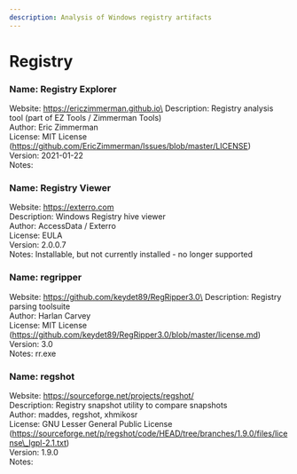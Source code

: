 ```yaml
---
description: Analysis of Windows registry artifacts
---
```


# Registry

### Name: Registry Explorer

Website: https://ericzimmerman.github.io\
Description: Registry analysis tool (part of EZ Tools / Zimmerman Tools)\
Author: Eric Zimmerman\
License: MIT License (https://github.com/EricZimmerman/Issues/blob/master/LICENSE)\
Version: 2021-01-22\
Notes:

### Name: Registry Viewer

Website: https://exterro.com  \
Description: Windows Registry hive viewer  \
Author: AccessData / Exterro  \
License: EULA  \
Version: 2.0.0.7  \
Notes: Installable, but not currently installed - no longer supported

### Name: regripper

Website: https://github.com/keydet89/RegRipper3.0\
Description: Registry parsing toolsuite\
Author: Harlan Carvey\
License: MIT License (https://github.com/keydet89/RegRipper3.0/blob/master/license.md)\
Version: 3.0\
Notes: rr.exe

### Name: regshot

Website: https://sourceforge.net/projects/regshot/  \
Description: Registry snapshot utility to compare snapshots  \
Author: maddes, regshot, xhmikosr  \
License: GNU Lesser General Public License (https://sourceforge.net/p/regshot/code/HEAD/tree/branches/1.9.0/files/license\_lgpl-2.1.txt)  \
Version: 1.9.0\
Notes:

